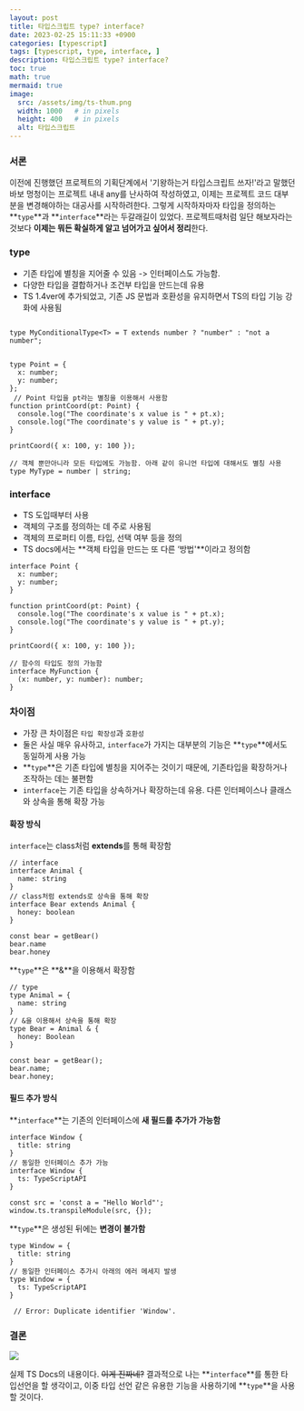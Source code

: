 ```yaml
---
layout: post
title: 타입스크립트 type? interface?
date: 2023-02-25 15:11:33 +0900
categories: [typescript]
tags: [typescript, type, interface, ]
description: 타입스크립트 type? interface?
toc: true
math: true
mermaid: true
image:
  src: /assets/img/ts-thum.png
  width: 1000   # in pixels
  height: 400   # in pixels
  alt: 타입스크립트
---
```


### 서론
이전에 진행했던 프로젝트의 기획단계에서 '기왕하는거 타입스크립트 쓰자!'라고 말했던 바보 멍청이는 프로젝트 내내 any를 난사하여 작성하였고,
이제는 프로젝트 코드 대부분을 변경해야하는 대공사를 시작하려한다.
그렇게 시작하자마자 타입을 정의하는 **`type`**과 **`interface`**라는 두갈래길이 있었다. 
프로젝트때처럼 일단 해보자라는 것보다 **이제는 뭐든 확실하게 알고 넘어가고 싶어서 정리**한다.

### type

- 기존 타입에 별칭을 지어줄 수 있음 -> 인터페이스도 가능함.
- 다양한 타입을 결합하거나 조건부 타입을 만드는데 유용
- TS 1.4ver에 추가되었고, 기존 JS 문법과 호환성을 유지하면서 TS의 타입 기능 강화에 사용됨

```tsx

type MyConditionalType<T> = T extends number ? "number" : "not a number";


type Point = {
  x: number;
  y: number;
};
 // Point 타입을 pt라는 별칭을 이용해서 사용함
function printCoord(pt: Point) {
  console.log("The coordinate's x value is " + pt.x);
  console.log("The coordinate's y value is " + pt.y);
}
 
printCoord({ x: 100, y: 100 });

// 객체 뿐만아니라 모든 타입에도 가능함. 아래 같이 유니언 타입에 대해서도 별칭 사용
type MyType = number | string;

```

### interface
- TS 도입때부터 사용
- 객체의 구조를 정의하는 데 주로 사용됨
- 객체의 프로퍼티 이름, 타입, 선택 여부 등을 정의
- TS docs에서는 **객체 타입을 만드는 또 다른 ‘방법'**이라고 정의함

```tsx
interface Point {
  x: number;
  y: number;
}
 
function printCoord(pt: Point) {
  console.log("The coordinate's x value is " + pt.x);
  console.log("The coordinate's y value is " + pt.y);
}
 
printCoord({ x: 100, y: 100 });

// 함수의 타입도 정의 가능함
interface MyFunction {
  (x: number, y: number): number;
}

```

### 차이점
- 가장 큰 차이점은 `타입 확장성`과 `호환성`
- 둘은 사실 매우 유사하고, `interface`가 가지는 대부분의 기능은 **`type`**에서도 동일하게 사용 가능
- **`type`**은 기존 타입에 별칭을 지어주는 것이기 때문에, 기존타입을 확장하거나 조작하는 데는 불편함
- `interface`는 기존 타입을 상속하거나 확장하는데 유용. 다른 인터페이스나 클래스와 상속을 통해 확장 가능
#### 확장 방식
`interface`는 class처럼 **extends**를 통해 확장함
```tsx
// interface
interface Animal {
  name: string
}
// class처럼 extends로 상속을 통해 확장
interface Bear extends Animal {
  honey: boolean
}

const bear = getBear()
bear.name
bear.honey
```
**`type`**은 **&**을 이용해서 확장함
```tsx
// type
type Animal = {
  name: string
}
// &을 이용해서 상속을 통해 확장
type Bear = Animal & {
  honey: Boolean
}

const bear = getBear();
bear.name;
bear.honey;
```

#### 필드 추가 방식
**`interface`**는 기존의 인터페이스에 **새 필드를 추가가 가능함**

```tsx
interface Window {
  title: string
}
// 동일한 인터페이스 추가 가능
interface Window {
  ts: TypeScriptAPI
}

const src = 'const a = "Hello World"';
window.ts.transpileModule(src, {});
```
**`type`**은 생성된 뒤에는 **변경이 불가함**
```tsx
type Window = {
  title: string
}
// 동일한 인터페이스 추가시 아래의 에러 메세지 발생 
type Window = {
  ts: TypeScriptAPI
}

 // Error: Duplicate identifier 'Window'.
```

### 결론

![](https://velog.velcdn.com/images/chobae/post/086d1320-ca61-4961-b5da-27ae3bf11b49/image.png)

실제 TS Docs의 내용이다. ~~이게 진짜네?~~
결과적으로 나는 **`interface`**를 통한 타입선언을 할 생각이고, 이중 타입 선언 같은 유용한 기능을 사용하기에 **`type`**을 사용할 것이다.